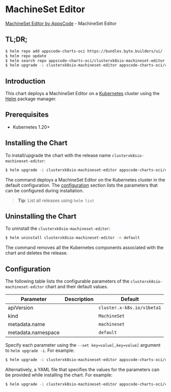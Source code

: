 # MachineSet Editor

[MachineSet Editor by AppsCode](https://byte.builders) - MachineSet Editor

## TL;DR;

```bash
$ helm repo add appscode-charts-oci https://bundles.byte.builders/ui/
$ helm repo update
$ helm search repo appscode-charts-oci/clusterxk8sio-machineset-editor --version=v0.4.19
$ helm upgrade -i clusterxk8sio-machineset-editor appscode-charts-oci/clusterxk8sio-machineset-editor -n default --create-namespace --version=v0.4.19
```

## Introduction

This chart deploys a MachineSet Editor on a [Kubernetes](http://kubernetes.io) cluster using the [Helm](https://helm.sh) package manager.

## Prerequisites

- Kubernetes 1.20+

## Installing the Chart

To install/upgrade the chart with the release name `clusterxk8sio-machineset-editor`:

```bash
$ helm upgrade -i clusterxk8sio-machineset-editor appscode-charts-oci/clusterxk8sio-machineset-editor -n default --create-namespace --version=v0.4.19
```

The command deploys a MachineSet Editor on the Kubernetes cluster in the default configuration. The [configuration](#configuration) section lists the parameters that can be configured during installation.

> **Tip**: List all releases using `helm list`

## Uninstalling the Chart

To uninstall the `clusterxk8sio-machineset-editor`:

```bash
$ helm uninstall clusterxk8sio-machineset-editor -n default
```

The command removes all the Kubernetes components associated with the chart and deletes the release.

## Configuration

The following table lists the configurable parameters of the `clusterxk8sio-machineset-editor` chart and their default values.

|     Parameter      | Description |                Default                |
|--------------------|-------------|---------------------------------------|
| apiVersion         |             | <code>cluster.x-k8s.io/v1beta1</code> |
| kind               |             | <code>MachineSet</code>               |
| metadata.name      |             | <code>machineset</code>               |
| metadata.namespace |             | <code>default</code>                  |


Specify each parameter using the `--set key=value[,key=value]` argument to `helm upgrade -i`. For example:

```bash
$ helm upgrade -i clusterxk8sio-machineset-editor appscode-charts-oci/clusterxk8sio-machineset-editor -n default --create-namespace --version=v0.4.19 --set apiVersion=cluster.x-k8s.io/v1beta1
```

Alternatively, a YAML file that specifies the values for the parameters can be provided while
installing the chart. For example:

```bash
$ helm upgrade -i clusterxk8sio-machineset-editor appscode-charts-oci/clusterxk8sio-machineset-editor -n default --create-namespace --version=v0.4.19 --values values.yaml
```
